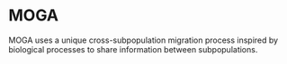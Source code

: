 # MOGA
MOGA uses a unique cross-subpopulation migration process inspired by biological processes to share information between subpopulations.
